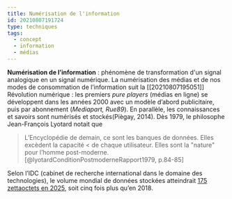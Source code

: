 ```yaml
---
title: Numérisation de l'information
id: 20210807191724
type: techniques 
tags:
  - concept
  - information
  - médias
---
```

          

**Numérisation de l’information** : phénomène de transformation d'un signal analogique en un signal numérique. La numérisation des médias et de nos modes de consommation de l’information suit la [[20210807195051]] Révolution numérique : les premiers _pure players_ (médias en ligne) se développent dans les années 2000 avec un modèle d’abord publicitaire, puis par abonnement (_Mediapart, Rue89_). En parallèle, les connaissances et savoirs sont numérisés et stockés(Piègay, 2014). 
Dès 1979, le philosophe Jean-François Lyotard notait que 
> L’Encyclopédie de demain, ce sont les banques de données. Elles excèdent la capacité < de chaque utilisateur. Elles sont la "nature" pour l’homme post-moderne. [@lyotardConditionPostmoderneRapport1979, p.84-85]

Selon l’IDC (cabinet de recherche international dans le domaine des technologies), le volume mondial de données stockées atteindrait [175 zettaoctets en 2025](https://www.lebigdata.fr/big-data-2025-idc), soit cinq fois plus qu’en 2018.



 
